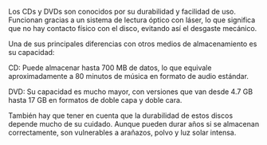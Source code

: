 Los CDs y DVDs son conocidos por su durabilidad y facilidad de uso. Funcionan gracias a un sistema de lectura óptico con láser, lo que significa que no hay contacto físico con el disco, evitando así el desgaste mecánico.

Una de sus principales diferencias con otros medios de almacenamiento es su capacidad:

CD: Puede almacenar hasta 700 MB de datos, lo que equivale aproximadamente a 80 minutos de música en formato de audio estándar.

DVD: Su capacidad es mucho mayor, con versiones que van desde 4.7 GB hasta 17 GB en formatos de doble capa y doble cara.

También hay que tener en cuenta que la durabilidad de estos discos depende mucho de su cuidado. Aunque pueden durar años si se almacenan correctamente, son vulnerables a arañazos, polvo y luz solar intensa.
